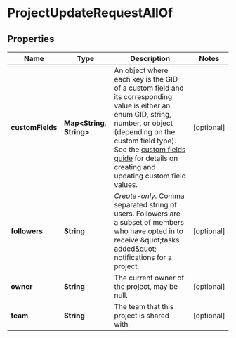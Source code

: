

# ProjectUpdateRequestAllOf


## Properties

| Name | Type | Description | Notes |
|------------ | ------------- | ------------- | -------------|
|**customFields** | **Map&lt;String, String&gt;** | An object where each key is the GID of a custom field and its corresponding value is either an enum GID, string, number, or object (depending on the custom field type). See the [custom fields guide](https://raw.githubusercontent.com) for details on creating and updating custom field values. |  [optional] |
|**followers** | **String** | *Create-only*. Comma separated string of users. Followers are a subset of members who have opted in to receive \&quot;tasks added\&quot; notifications for a project. |  [optional] |
|**owner** | **String** | The current owner of the project, may be null. |  [optional] |
|**team** | **String** | The team that this project is shared with. |  [optional] |



